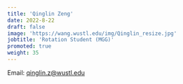 ```yaml
---
title: 'Qinglin Zeng'
date: 2022-8-22
draft: false
image: 'https://wang.wustl.edu/img/Qinglin_resize.jpg'
jobtitle: 'Rotation Student (MGG)'
promoted: true
weight: 35
---
```

Email: qinglin.z@wustl.edu
